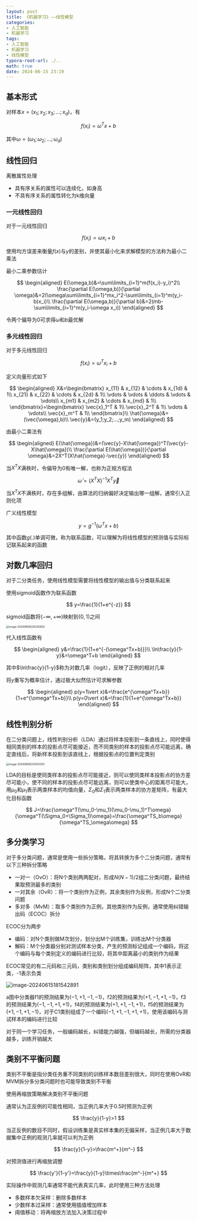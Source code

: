 ```yaml
---
layout: post
title: 《机器学习》——线性模型
categories:
- 人工智能
- 机器学习
tags:
- 人工智能
- 机器学习
- 线性模型
typora-root-url: ./..
math: true
date: 2024-06-15 23:19
---
```


## 基本形式

对样本$x=(x_1;x_2;x_3;...;x_d)$，有

$$
f(x_i)=\omega^Tx+b
$$

其中$\omega=(\omega_1;\omega_2;...;\omega_d)$

## 线性回归

离散属性处理

-   具有序关系的属性可以连续化，如身高
-   不具有序关系的属性转化为k维向量

### 一元线性回归

对于一元线性回归

$$
f(x_i)=\omega x_i+b
$$

使用均方误差来衡量$f(x)$与$y$​的差别，并使其最小化来求解模型的方法称为最小二乘法

最小二乘参数估计

$$
\begin{aligned}
E(\omega,b)&=\sum\limits_{i=1}^m(f(x_i)-y_i)^2\\
\frac{\partial E(\omega,b)}{\partial \omega}&=2(\omega\sum\limits_{i=1}^mx_i^2-\sum\limits_{i=1}^m(y_i-b)x_i)\\
\frac{\partial E(\omega,b)}{\partial b}&=2(mb-\sum\limits_{i=1}^m(y_i-\omega x_i))
\end{aligned}
$$

令两个偏导为0可求得$\omega$和$b$最优解

### 多元线性回归

对于多元线性回归

$$
f(x_i)=\omega^T x_i+b
$$

定义向量形式如下

$$
\begin{aligned}
X&=\begin{bmatrix}
x_{11} & x_{12} & \cdots & x_{1d} & 1\\
x_{21} & x_{22} & \cdots & x_{2d} & 1\\
\vdots & \vdots & \ddots & \vdots & \vdots\\
x_{m1} & x_{m2} & \cdots & x_{md} & 1\\
\end{bmatrix}=\begin{bmatrix}
\vec{x}_1^T & 1\\
\vec{x}_2^T & 1\\
\vdots & \vdots\\
\vec{x}_m^T & 1\\
\end{bmatrix}\\
\hat{\omega}&=(\vec{\omega},b)\\
\vec{y}&=(y_1;y_2;...;y_m)
\end{aligned}
$$

由最小二乘法有

$$
\begin{aligned}
E(\hat{\omega})&=(\vec{y}-X\hat{\omega})^T(\vec{y}-X\hat{\omega})\\
\frac{\partial E(\hat{\omega})}{\partial \omega}&=2X^T(X\hat{\omega}-\vec{y})
\end{aligned}
$$

当$X^TX$满秩时，令偏导为0有唯一解，也称为正规方程法

$$
\hat\omega=(X^TX)^{-1}X^T\vec y
$$

当$X^TX$不满秩时，存在多组解，由算法的归纳偏好决定输出哪一组解，通常引入正则化项

广义线性模型

$$
y=g^{-1}(\omega^Tx+b)
$$

其中函数$g(.)$单调可微，称为联系函数，可以理解为将线性模型的预测值与实际标记联系起来的函数

## 对数几率回归

对于二分类任务，使用线性模型需要将线性模型的输出值与分类联系起来

使用sigmoid函数作为联系函数

$$
y=\frac{1}{1+e^{-z}}
$$

sigmoid函数将$(-\infty,+\infty)$映射到$(0,1)$之间

<img src="/assets/img/ml-线性模型/image-20240608230240402.png" alt="image-20240608230240402" style="zoom:50%;" />

代入线性函数有

$$
\begin{aligned}
y&=\frac{1}{1+e^{-(\omega^Tx+b)}}\\
\ln\frac{y}{1-y}&=\omega^T+b
\end{aligned}
$$

其中$\ln\frac{y}{1-y}$​称为对数几率（logit），反映了正例的相对几率

将$y$重写为概率估计，通过极大似然估计可求解参数

$$
\begin{aligned}
p(y=1\vert x)&=\frac{e^{\omega^Tx+b}}{1+e^{\omega^Tx+b}}\\
p(y=0\vert x)&=\frac{1}{1+e^{\omega^Tx+b}}
\end{aligned}
$$

## 线性判别分析

在二分类问题上，线性判别分析（LDA）通过将样本投影到一条直线上，同时使得相同类别的样本的投影点尽可能接近，而不同类别的样本的投影点尽可能远离，确定直线后，将新样本投影到该直线上，根据投影点的位置判定类别

<img src="/assets/img/ml-线性模型/image-20240608233543353.png" alt="image-20240608233543353" style="zoom:50%;" />

LDA的目标是使同类样本的投影点尽可能接近，则可以使同类样本投影点的协方差尽可能小，使不同的样本的投影点尽可能远离，则可以使类中心的距离尽可能大，用$\mu_0$和$\mu_1$表示两类样本的均值向量，$\Sigma_0$和$\Sigma_1$表示两类样本的协方差矩阵，有最大化目标函数

$$
J=\frac{\omega^T(\mu_0-\mu_1)(\mu_0-\mu_1)^T\omega}{\omega^T(\Sigma_0+\Sigma_1)\omega}=\frac{\omega^TS_b\omega}{\omega^TS_\omega\omega}
$$

## 多分类学习

对于多分类问题，通常是使用一些拆分策略，将其转换为多个二分类问题，通常有以下三种拆分策略

-   一对一（OvO）：将N个类别两两配对，形成$N(N-1)/2$组二分类问题，最终结果取预测最多的类别
-   一对其余（OvR）：将一个类别作为正例，其余类别作为反例，形成N个二分类问题
-   多对多（MvM）：取多个类别作为正例，其他类别作为反例，通常使用纠错输出码（ECOC）拆分

ECOC分为两步

-   编码：对N个类别做M次划分，划分出M个训练集，训练出M个分类器
-   解码：M个分类器分别对测试样本分类，产生的预测标记组成一个编码，将这个编码与每个类别定义的编码进行比较，将其中距离最小的类别作为结果

ECOC常见的有二元码和三元码，类别和类别划分组成编码矩阵，其中1表示正类，-1表示负类

![image-20240615181542891](/assets/img/ml-线性模型/image-20240615181542891.png)

a图中分类器f1的预测结果为$(-1,+1,-1,-1)$，f2的预测结果为$(+1,-1,+1,-1)$，f3的预测结果为$(-1,-1,+1,+1)$，f4的预测结果为$(+1,+1,-1,+1)$，f5的预测结果为$(+1,-1,+1,-1)$，对于C1类别组成了一个编码$(-1,+1,-1,+1,+1)$，使用该编码与测试样本的编码进行比较

对于同一个学习任务，一般编码越长，纠错能力越强，但编码越长，所需的分类器越多，训练开销越大

## 类别不平衡问题

类别不平衡是指分类任务重不同类别的训练样本数目差别很大，同时在使用OvR和MVM拆分多分类问题时也可能导致类别不平衡

使用再缩放策略解决类别不平衡问题

通常认为正反例的可能性相同，当正例几率大于0.5时预测为正例

$$
\frac{y}{1-y}>1
$$

当正反例的数目不同时，假设训练集是真实样本集的无偏采样，当正例几率大于数据集中正例的观测几率就可以判为正例

$$
\frac{y}{1-y}>\frac{m^+}{m^-}
$$

对预测值进行再缩放调整

$$
\frac{y'}{1-y'}=\frac{y}{1-y}\times\frac{m^-}{m^+}
$$

实际操作中观测几率通常不能代表真实几率，此时使用三种方法处理

-   多数样本欠采样：删除多数样本
-   少数样本过采样：通常使用插值增加样本
-   阈值移动：将再缩放方法加入决策过程中
